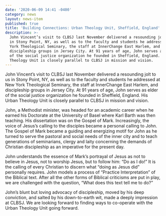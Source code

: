 ```yaml
---
date: '2020-06-09 14:41 -0400'
category: news
layout: news-item
published: true
title: 'Building Connections: Urban Theology Unit, Sheffield, England'
description: >-
  John Vincent’s visit to CLBSJ last November delivered a resounding jolt to us
  in Stony Point, NY, as well as to the faculty and students he addressed at New
  York Theological Seminary, the staff at InnerChange East Harlem, and
  discipleship groups in Jersey City. At 91 years of age, John serves as elder
  of the social justice organization he founded in Sheffield, England. His Urban
  Theology Unit is closely parallel to CLBSJ in mission and vision.
---
```

John Vincent’s visit to CLBSJ last November delivered a resounding jolt
to us in Stony Point, NY, as well as to the faculty and students he
addressed at New York Theological Seminary, the staff at InnerChange
East Harlem, and discipleship groups in Jersey City. At 91 years of age,
John serves as elder of the social justice organization he founded in
Sheffield, England. His Urban Theology Unit is closely parallel to CLBSJ
in mission and vision.

John, a Methodist minister, was headed for an academic career when he
earned his Doctorate at the University of Basel where Karl Barth was
then teaching. His dissertation was on the Gospel of Mark. Increasingly,
the voice of Jesus’s calling to the disciples became a personal calling
to John. The Gospel of Mark became a guiding and energizing motif for
John as he turned to serve the pastoral and social needs of the inner
city and to teach generations of seminarians, clergy and laity
concerning the demands of Christian discipleship as an imperative for
the present day.

John understands the essence of Mark’s portrayal of Jesus as not to
believe in Jesus, not to worship Jesus, but to follow him: “Do as I do!”
It is the calling of every Christian to discern what “doing as Jesus
did” personally requires. John models a process of “Practice
Interpretation” of the Biblical text. After all the other forms of
Biblical criticisms are put in play, we are challenged with the
question, “What does this text tell me to do?”

John’s blunt but loving advocacy of discipleship, moved by his deep
conviction, and salted by his down-to-earth wit, made a deeply
impression at CLBSJ. We are looking forward to finding ways to
co-operate with the Urban Theology Unit going forward.